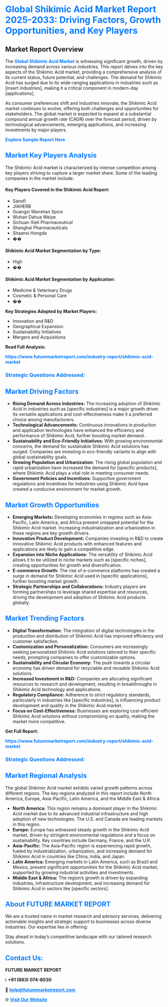 <h1 style="color: #007BFF;">Global Shikimic Acid Market Report 2025-2033: Driving Factors, Growth Opportunities, and Key Players</h1>

<section id="overview">
<h2>Market Report Overview</h2>
<p>The <a href="https://www.futuremarketreport.com/industry-report/shikimic-acid-market" style="color: #007BFF; text-decoration: none;"><strong>Global Shikimic Acid Market</strong></a> is witnessing significant growth, driven by increasing demand across various industries. This report delves into the key aspects of the Shikimic Acid market, providing a comprehensive analysis of its current status, future potential, and challenges. The demand for Shikimic Acid has surged due to its wide-ranging applications in industries such as [insert industries], making it a critical component in modern-day [applications].</p>
<p>As consumer preferences shift and industries innovate, the Shikimic Acid market continues to evolve, offering both challenges and opportunities for stakeholders. The global market is expected to expand at a substantial compound annual growth rate (CAGR) over the forecast period, driven by technological advancements, emerging applications, and increasing investments by major players.</p>
</section>

<section id="overview">
<p><a href="https://www.futuremarketreport.com/request-sample/reportId=118636" style="color: #007BFF; text-decoration: none;"><strong>Explore Sample Report Here</strong></a></p>
</section>

<section id="key-players">
<h2 style="color: #007BFF;">Market Key Players Analysis</h2>
<p>The Shikimic Acid market is characterized by intense competition among key players striving to capture a larger market share. Some of the leading companies in the market include:</p>
<h4>Key Players Covered in the Shikimic Acid Report:</h4>
<ul><li>Sanofi</li><li>JIAHERB</li><li>Guangxi Wanshan Spice</li><li>Wuhan Dahua Weiye</li><li>Sichuan Xieli Pharmaceutical</li><li>Shanghai Pharmaceuticals</li><li>Shaanxi Hongda</li><li>��</li></ul>
<h4>Shikimic Acid Market Segmentation by Type:</h4>
<ul><li>High</li><li>��</li></ul>

<h4>Shikimic Acid Market Segmentation by Application:</h4>
<ul><li>Medicine &amp; Veterinary Drugs</li><li>Cosmetic &amp; Personal Care</li><li>��</li></ul>
<p><strong>Key Strategies Adopted by Market Players:</strong></p>
<ul>
<li>Innovation and R&D</li>
<li>Geographical Expansion</li>
<li>Sustainability Initiatives</li>
<li>Mergers and Acquisitions</li>
</ul>
</section>

<section>
<p><strong>Read Full Analysis: </strong></p><a href="https://www.futuremarketreport.com/industry-report/shikimic-acid-market" style="color: #007BFF; text-decoration: none;"><strong>https://www.futuremarketreport.com/industry-report/shikimic-acid-market</strong></a>
<h3 style="color: #007BFF;">Strategic Questions Addressed:</h3>
</section>

<section id="driving-factors">
<h2 style="color: #007BFF;">Market Driving Factors</h2>
<ul>
<li><strong>Rising Demand Across Industries:</strong> The increasing adoption of Shikimic Acid in industries such as [specific industries] is a major growth driver. Its versatile applications and cost-effectiveness make it a preferred choice among manufacturers.</li>
<li><strong>Technological Advancements:</strong> Continuous innovations in production and application technologies have enhanced the efficiency and performance of Shikimic Acid, further boosting market demand.</li>
<li><strong>Sustainability and Eco-Friendly Initiatives:</strong> With growing environmental concerns, the demand for sustainable Shikimic Acid solutions has surged. Companies are investing in eco-friendly variants to align with global sustainability goals.</li>
<li><strong>Growing Population and Urbanization:</strong> The rising global population and rapid urbanization have increased the demand for [specific products], where Shikimic Acid plays a vital role in meeting consumer needs.</li>
<li><strong>Government Policies and Incentives:</strong> Supportive government regulations and incentives for industries using Shikimic Acid have created a conducive environment for market growth.</li>
</ul>
</section>

<section id="growth-opportunities">
<h2 style="color: #007BFF;">Market Growth Opportunities</h2>
<ul>
<li><strong>Emerging Markets:</strong> Developing economies in regions such as Asia-Pacific, Latin America, and Africa present untapped potential for the Shikimic Acid market. Increasing industrialization and urbanization in these regions are key growth drivers.</li>
<li><strong>Innovative Product Development:</strong> Companies investing in R&D to create innovative Shikimic Acid products with enhanced features and applications are likely to gain a competitive edge.</li>
<li><strong>Expansion into Niche Applications:</strong> The versatility of Shikimic Acid allows it to be utilized in niche markets such as [specific niches], creating opportunities for growth and diversification.</li>
<li><strong>E-commerce Growth:</strong> The rise of e-commerce platforms has created a surge in demand for Shikimic Acid used in [specific applications], further boosting market growth.</li>
<li><strong>Strategic Partnerships and Collaborations:</strong> Industry players are forming partnerships to leverage shared expertise and resources, driving the development and adoption of Shikimic Acid products globally.</li>
</ul>
</section>

<section id="trending-factors">
<h2 style="color: #007BFF;">Market Trending Factors</h2>
<ul>
<li><strong>Digital Transformation:</strong> The integration of digital technologies in the production and distribution of Shikimic Acid has improved efficiency and customer satisfaction.</li>
<li><strong>Customization and Personalization:</strong> Consumers are increasingly seeking personalized Shikimic Acid solutions tailored to their specific needs, prompting companies to offer customizable options.</li>
<li><strong>Sustainability and Circular Economy:</strong> The push towards a circular economy has driven demand for recyclable and reusable Shikimic Acid solutions.</li>
<li><strong>Increased Investment in R&D:</strong> Companies are allocating significant resources to research and development, resulting in breakthroughs in Shikimic Acid technology and applications.</li>
<li><strong>Regulatory Compliance:</strong> Adherence to strict regulatory standards, particularly in industries like [specific industries], is influencing product development and quality in the Shikimic Acid market.</li>
<li><strong>Focus on Cost-Effectiveness:</strong> Businesses are exploring cost-efficient Shikimic Acid solutions without compromising on quality, making the market more competitive.</li>
</ul>
</section>

<section>
<p><strong>Get Full Report: </strong></p><a href="https://www.futuremarketreport.com/industry-report/shikimic-acid-market" style="color: #007BFF; text-decoration: none;"><strong>https://www.futuremarketreport.com/industry-report/shikimic-acid-market</strong></a>
<h3 style="color: #007BFF;">Strategic Questions Addressed:</h3>
</section>


<section id="regional-analysis">
<h2 style="color: #007BFF;">Market Regional Analysis</h2>
<p>The global Shikimic Acid market exhibits varied growth patterns across different regions. The key regions analyzed in this report include North America, Europe, Asia-Pacific, Latin America, and the Middle East & Africa:</p>
<ul>
<li><strong>North America:</strong> This region remains a dominant player in the Shikimic Acid market due to its advanced industrial infrastructure and high adoption of new technologies. The U.S. and Canada are leading markets in this region.</li>
<li><strong>Europe:</strong> Europe has witnessed steady growth in the Shikimic Acid market, driven by stringent environmental regulations and a focus on sustainability. Key countries include Germany, France, and the U.K.</li>
<li><strong>Asia-Pacific:</strong> The Asia-Pacific region is experiencing rapid growth, fueled by industrialization, urbanization, and increasing demand for Shikimic Acid in countries like China, India, and Japan.</li>
<li><strong>Latin America:</strong> Emerging markets in Latin America, such as Brazil and Mexico, present significant opportunities for the Shikimic Acid market, supported by growing industrial activities and investments.</li>
<li><strong>Middle East & Africa:</strong> The region’s growth is driven by expanding industries, infrastructure development, and increasing demand for Shikimic Acid in sectors like [specific sectors].</li>
</ul>
</section>

<footer>
<h2 style="color: #007BFF;">About FUTURE MARKET REPORT</h2>
<p>We are a trusted name in market research and advisory services, delivering actionable insights and strategic support to businesses across diverse industries. Our expertise lies in offering:</p>

<p>Stay ahead in today’s competitive landscape with our tailored research solutions.</p>

<h2 style="color: #007BFF;">Contact Us:</h2>
<p><strong>FUTURE MARKET REPORT</strong></p>
<p>📞 <strong>+91 (883) 074-8030</strong></p>
<p>📧 <strong><a href="mailto:help@futuremarketreport.com" style="color: #007BFF;">help@futuremarketreport.com</a></strong></p>
<p>🌐 <strong><a href="https://www.futuremarketreport.com/" style="color: #007BFF;">Visit Our Website</a></strong></p>
</footer>